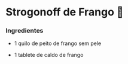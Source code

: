 # Strogonoff de Frango :chicken:

### **Ingredientes**

- 1 quilo de peito de frango sem pele

- 1 tablete de caldo de frango


